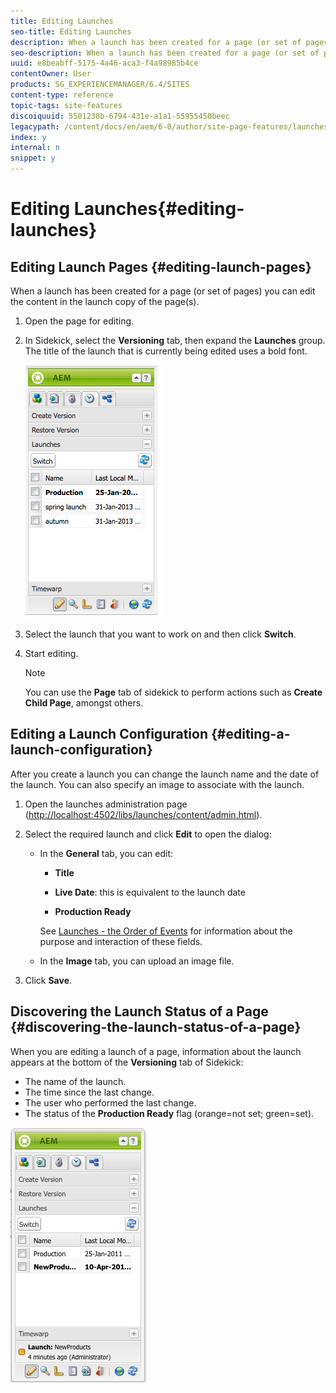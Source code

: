 ```yaml
---
title: Editing Launches
seo-title: Editing Launches
description: When a launch has been created for a page (or set of pages) you can edit the content in the launch copy of the page(s).
seo-description: When a launch has been created for a page (or set of pages) you can edit the content in the launch copy of the page(s).
uuid: e8beabff-5175-4a46-aca3-f4a98985b4ce
contentOwner: User
products: SG_EXPERIENCEMANAGER/6.4/SITES
content-type: reference
topic-tags: site-features
discoiquuid: 5501238b-6794-431e-a1a1-55955450beec
legacypath: /content/docs/en/aem/6-0/author/site-page-features/launches
index: y
internal: n
snippet: y
---
```


# Editing Launches{#editing-launches}

<!--
Comment Type: remark
Last Modified By: unknown unknown (ims-author-57F1056A4CD116590A746C15@AdobeID)
Last Modified Date: 2017-11-30T05:06:04.835-0500
<p>6.2</p>
<ul>
<li>edit launch content to add/remove pages</li>
<li>any other functionality in the launch console (touch)?</li>
</ul>
-->

## Editing Launch Pages {#editing-launch-pages}

When a launch has been created for a page (or set of pages) you can edit the content in the launch copy of the page(s).

1. Open the page for editing.
1. In Sidekick, select the **Versioning** tab, then expand the **Launches** group. The title of the launch that is currently being edited uses a bold font.

   ![](assets/chlimage_1-16.jpeg)

1. Select the launch that you want to work on and then click **Switch**.
1. Start editing.

   >[!NOTE]
   >
   >You can use the **Page** tab of sidekick to perform actions such as **Create Child Page**, amongst others.

## Editing a Launch Configuration {#editing-a-launch-configuration}

After you create a launch you can change the launch name and the date of the launch. You can also specify an image to associate with the launch.

1. Open the launches administration page ([http://localhost:4502/libs/launches/content/admin.html](http://localhost:4502/libs/launches/content/admin.html)).  

1. Select the required launch and click **Edit** to open the dialog:

    * In the **General** tab, you can edit:

        * **Title** 
        
        * **Live Date**: this is equivalent to the launch date  
        
        * **Production Ready**

      See [Launches - the Order of Events](../../../sites/authoring/using/launches.md#main-pars-title-6) for information about the purpose and interaction of these fields.
    
    * In the **Image** tab, you can upload an image file.

1. Click **Save**.

## Discovering the Launch Status of a Page {#discovering-the-launch-status-of-a-page}

When you are editing a launch of a page, information about the launch appears at the bottom of the **Versioning** tab of Sidekick:

* The name of the launch.
* The time since the last change.
* The user who performed the last change.
* The status of the **Production Ready** flag (orange=not set; green=set).

![](assets/chlimage_1-211.png)

